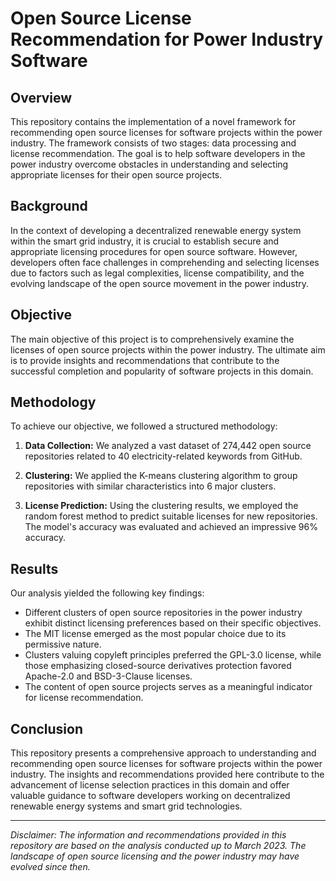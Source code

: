 # Open Source License Recommendation for Power Industry Software

## Overview

This repository contains the implementation of a novel framework for recommending open source licenses for software projects within the power industry. The framework consists of two stages: data processing and license recommendation. The goal is to help software developers in the power industry overcome obstacles in understanding and selecting appropriate licenses for their open source projects.

## Background

In the context of developing a decentralized renewable energy system within the smart grid industry, it is crucial to establish secure and appropriate licensing procedures for open source software. However, developers often face challenges in comprehending and selecting licenses due to factors such as legal complexities, license compatibility, and the evolving landscape of the open source movement in the power industry.

## Objective

The main objective of this project is to comprehensively examine the licenses of open source projects within the power industry. The ultimate aim is to provide insights and recommendations that contribute to the successful completion and popularity of software projects in this domain.

## Methodology

To achieve our objective, we followed a structured methodology:

1. **Data Collection:** We analyzed a vast dataset of 274,442 open source repositories related to 40 electricity-related keywords from GitHub.

2. **Clustering:** We applied the K-means clustering algorithm to group repositories with similar characteristics into 6 major clusters.

3. **License Prediction:** Using the clustering results, we employed the random forest method to predict suitable licenses for new repositories. The model's accuracy was evaluated and achieved an impressive 96% accuracy.

## Results

Our analysis yielded the following key findings:

- Different clusters of open source repositories in the power industry exhibit distinct licensing preferences based on their specific objectives.
- The MIT license emerged as the most popular choice due to its permissive nature.
- Clusters valuing copyleft principles preferred the GPL-3.0 license, while those emphasizing closed-source derivatives protection favored Apache-2.0 and BSD-3-Clause licenses.
- The content of open source projects serves as a meaningful indicator for license recommendation.

## Conclusion

This repository presents a comprehensive approach to understanding and recommending open source licenses for software projects within the power industry. The insights and recommendations provided here contribute to the advancement of license selection practices in this domain and offer valuable guidance to software developers working on decentralized renewable energy systems and smart grid technologies.

---

*Disclaimer: The information and recommendations provided in this repository are based on the analysis conducted up to March 2023. The landscape of open source licensing and the power industry may have evolved since then.*
